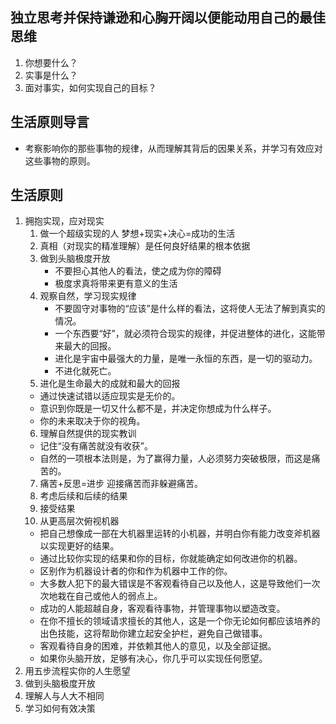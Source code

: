 ## 独立思考并保持谦逊和心胸开阔以便能动用自己的最佳思维
1. 你想要什么？
2. 实事是什么？
3. 面对事实，如何实现自己的目标？

## 生活原则导言
- 考察影响你的那些事物的规律，从而理解其背后的因果关系，并学习有效应对这些事物的原则。

## 生活原则
1. 拥抱实现，应对现实
    1. 做一个超级实现的人 梦想+现实+决心=成功的生活
    2. 真相（对现实的精准理解）是任何良好结果的根本依据
    3. 做到头脑极度开放
        - 不要担心其他人的看法，使之成为你的障碍
        -  极度求真将带来更有意义的生活
    4. 观察自然，学习现实规律
       - 不要固守对事物的“应该”是什么样的看法，这将使人无法了解到真实的情况。
       - 一个东西要“好”，就必须符合现实的规律，并促进整体的进化，这能带来最大的回报。
       - 进化是宇宙中最强大的力量，是唯一永恒的东西，是一切的驱动力。
       - 不进化就死亡。
    5. 进化是生命最大的成就和最大的回报
      - 通过快速试错以适应现实是无价的。
      - 意识到你既是一切又什么都不是，并决定你想成为什么样子。
      - 你的未来取决于你的视角。
    6. 理解自然提供的现实教训
      - 记住“没有痛苦就没有收获”。
      - 自然的一项根本法则是，为了赢得力量，人必须努力突破极限，而这是痛苦的。
    7. 痛苦+反思=进步 迎接痛苦而非躲避痛苦。
    8. 考虑后续和后续的结果
    9. 接受结果
    10. 从更高层次俯视机器
      - 把自己想像成一部在大机器里运转的小机器，并明白你有能力改变斧机器以实现更好的结果。
      - 通过比较你实现的结果和你的目标，你就能确定如何改进你的机器。
      - 区别作为机器设计者的你和作为机器中工作的你。
      - 大多数人犯下的最大错误是不客观看待自己以及他人，这是导致他们一次次地栽在自己或他人的弱点上。
      - 成功的人能超越自身，客观看待事物，并管理事物以塑造改变。
      - 在你不擅长的领域请求擅长的其他人，这是一个你无论如何都应该培养的出色技能，这将帮助你建立起安全护栏，避免自己做错事。
      - 客观看待自身的困难，并依赖其他人的意见，以及全部证据。
      - 如果你头脑开放，足够有决心，你几乎可以实现任何愿望。
2. 用五步流程实你的人生愿望
3. 做到头脑极度开放
4. 理解人与人大不相同
5. 学习如何有效决策
